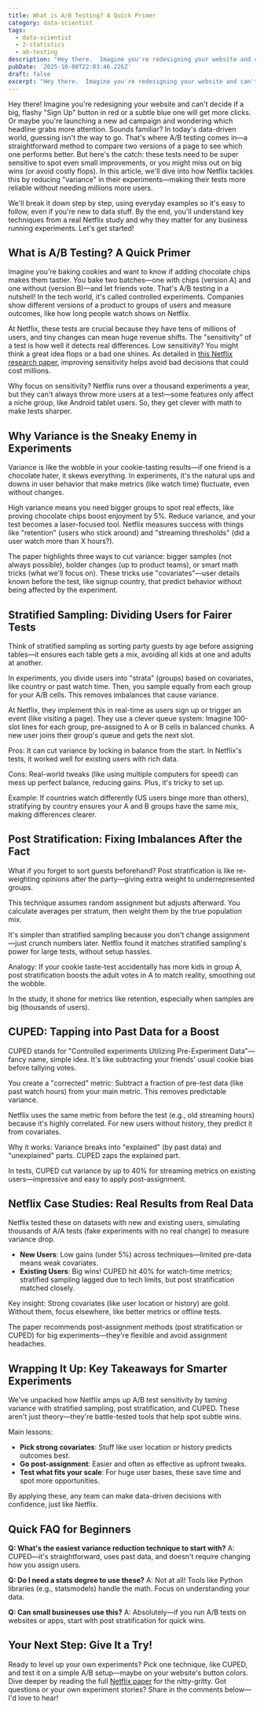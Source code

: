 ```yaml
---
title: What is A/B Testing? A Quick Primer
category: data-scientist
tags:
  - data-scientist
  - 2-statistics
  - ab-testing
description: "Hey there.  Imagine you're redesigning your website and can't decide if a big,\nflashy \"Sign Up\" button in red or a subtle blue one will get more clicks."
pubDate: '2025-10-08T22:03:46.226Z'
draft: false
excerpt: "Hey there.  Imagine you're redesigning your website and can't decide if a big,\nflashy \"Sign Up\" button in red or a subtle blue one will get more clicks."
---
```


Hey there! Imagine you're redesigning your website and can't decide if a big, flashy "Sign Up" button in red or a subtle blue one will get more clicks. Or maybe you're launching a new ad campaign and wondering which headline grabs more attention. Sounds familiar? In today's data-driven world, guessing isn't the way to go. That's where A/B testing comes in—a straightforward method to compare two versions of a page to see which one performs better. But here's the catch: these tests need to be super sensitive to spot even small improvements, or you might miss out on big wins (or avoid costly flops). In this article, we'll dive into how Netflix tackles this by reducing "variance" in their experiments—making their tests more reliable without needing millions more users.

We'll break it down step by step, using everyday examples so it's easy to follow, even if you're new to data stuff. By the end, you'll understand key techniques from a real Netflix study and why they matter for any business running experiments. Let's get started!

## What is A/B Testing? A Quick Primer

Imagine you're baking cookies and want to know if adding chocolate chips makes them tastier. You bake two batches—one with chips (version A) and one without (version B)—and let friends vote. That's A/B testing in a nutshell! In the tech world, it's called controlled experiments. Companies show different versions of a product to groups of users and measure outcomes, like how long people watch shows on Netflix.

At Netflix, these tests are crucial because they have tens of millions of users, and tiny changes can mean huge revenue shifts. The "sensitivity" of a test is how well it detects real differences. Low sensitivity? You might think a great idea flops or a bad one shines. As detailed in [this Netflix research paper](https://kdd.org/kdd2016/papers/files/adp0945-xieA.pdf), improving sensitivity helps avoid bad decisions that could cost millions.

Why focus on sensitivity? Netflix runs over a thousand experiments a year, but they can't always throw more users at a test—some features only affect a niche group, like Android tablet users. So, they get clever with math to make tests sharper.

## Why Variance is the Sneaky Enemy in Experiments

Variance is like the wobble in your cookie-tasting results—if one friend is a chocolate hater, it skews everything. In experiments, it's the natural ups and downs in user behavior that make metrics (like watch time) fluctuate, even without changes.

High variance means you need bigger groups to spot real effects, like proving chocolate chips boost enjoyment by 5%. Reduce variance, and your test becomes a laser-focused tool. Netflix measures success with things like "retention" (users who stick around) and "streaming thresholds" (did a user watch more than X hours?).

The paper highlights three ways to cut variance: bigger samples (not always possible), bolder changes (up to product teams), or smart math tricks (what we'll focus on). These tricks use "covariates"—user details known before the test, like signup country, that predict behavior without being affected by the experiment.

## Stratified Sampling: Dividing Users for Fairer Tests

Think of stratified sampling as sorting party guests by age before assigning tables—it ensures each table gets a mix, avoiding all kids at one and adults at another.

In experiments, you divide users into "strata" (groups) based on covariates, like country or past watch time. Then, you sample equally from each group for your A/B cells. This removes imbalances that cause variance.

At Netflix, they implement this in real-time as users sign up or trigger an event (like visiting a page). They use a clever queue system: Imagine 100-slot lines for each group, pre-assigned to A or B cells in balanced chunks. A new user joins their group's queue and gets the next slot.

Pros: It can cut variance by locking in balance from the start. In Netflix's tests, it worked well for existing users with rich data.

Cons: Real-world tweaks (like using multiple computers for speed) can mess up perfect balance, reducing gains. Plus, it's tricky to set up.

Example: If countries watch differently (US users binge more than others), stratifying by country ensures your A and B groups have the same mix, making differences clearer.

## Post Stratification: Fixing Imbalances After the Fact

What if you forget to sort guests beforehand? Post stratification is like re-weighting opinions after the party—giving extra weight to underrepresented groups.

This technique assumes random assignment but adjusts afterward. You calculate averages per stratum, then weight them by the true population mix.

It's simpler than stratified sampling because you don't change assignment—just crunch numbers later. Netflix found it matches stratified sampling's power for large tests, without setup hassles.

Analogy: If your cookie taste-test accidentally has more kids in group A, post stratification boosts the adult votes in A to match reality, smoothing out the wobble.

In the study, it shone for metrics like retention, especially when samples are big (thousands of users).

## CUPED: Tapping into Past Data for a Boost

CUPED stands for "Controlled experiments Utilizing Pre-Experiment Data"—fancy name, simple idea. It's like subtracting your friends' usual cookie bias before tallying votes.

You create a "corrected" metric: Subtract a fraction of pre-test data (like past watch hours) from your main metric. This removes predictable variance.

Netflix uses the same metric from before the test (e.g., old streaming hours) because it's highly correlated. For new users without history, they predict it from covariates.

Why it works: Variance breaks into "explained" (by past data) and "unexplained" parts. CUPED zaps the explained part.

In tests, CUPED cut variance by up to 40% for streaming metrics on existing users—impressive and easy to apply post-assignment.

## Netflix Case Studies: Real Results from Real Data

Netflix tested these on datasets with new and existing users, simulating thousands of A/A tests (fake experiments with no real change) to measure variance drop.

- **New Users**: Low gains (under 5%) across techniques—limited pre-data means weak covariates.
- **Existing Users**: Big wins! CUPED hit 40% for watch-time metrics; stratified sampling lagged due to tech limits, but post stratification matched closely.

Key insight: Strong covariates (like user location or history) are gold. Without them, focus elsewhere, like better metrics or offline tests.

The paper recommends post-assignment methods (post stratification or CUPED) for big experiments—they're flexible and avoid assignment headaches.

## Wrapping It Up: Key Takeaways for Smarter Experiments

We've unpacked how Netflix amps up A/B test sensitivity by taming variance with stratified sampling, post stratification, and CUPED. These aren't just theory—they're battle-tested tools that help spot subtle wins.

Main lessons:
- **Pick strong covariates**: Stuff like user location or history predicts outcomes best.
- **Go post-assignment**: Easier and often as effective as upfront tweaks.
- **Test what fits your scale**: For huge user bases, these save time and spot more opportunities.

By applying these, any team can make data-driven decisions with confidence, just like Netflix.

## Quick FAQ for Beginners

**Q: What's the easiest variance reduction technique to start with?**
A: CUPED—it's straightforward, uses past data, and doesn't require changing how you assign users.

**Q: Do I need a stats degree to use these?**
A: Not at all! Tools like Python libraries (e.g., statsmodels) handle the math. Focus on understanding your data.

**Q: Can small businesses use this?**
A: Absolutely—if you run A/B tests on websites or apps, start with post stratification for quick wins.

## Your Next Step: Give It a Try!

Ready to level up your own experiments? Pick one technique, like CUPED, and test it on a simple A/B setup—maybe on your website's button colors. Dive deeper by reading the full [Netflix paper](https://kdd.org/kdd2016/papers/files/adp0945-xieA.pdf) for the nitty-gritty. Got questions or your own experiment stories? Share in the comments below—I'd love to hear!
